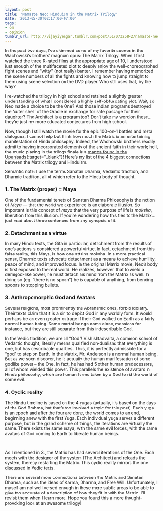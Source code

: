 ```yaml
---
layout: post
title: 'Namaste Neo: Hinduism in the Matrix Trilogy'
date: '2013-05-30T02:17:00-07:00'
tags:
- om
- opinion
tumblr_url: http://vijayiyengar.tumblr.com/post/51707325842/namaste-neo-hinduism-in-the-matrix-trilogy
---
```


In the past two days, I’ve skimmed some of my favorite scenes in the Wachowski’s brothers’ magnum opus: The Matrix Trilogy. When I first watched the three R-rated films at the appropriate age of 10, I understood just enough of the multifaceted plot to deeply enjoy the well-choreographed fight scenes and “witty” (not really) banter. I remember having memorized the scene numbers of all the fights and knowing how to jump straight to them using scene selection on the DVD player. Who still uses that, by the way?
<!--more-->

I re-watched the trilogy in high school and retained a slightly greater understanding of what I considered a highly self-obfuscating plot. Wait, so Neo made a choice to be the One? And those Indian programs destroyed the ‘outer shell’ of the Oracle in exchange for safe passage for their daughter? The Architect is a program too? Don’t take my word on these… they’re just my more educated conjectures from high school.

Now, though I still watch the movie for the epic 100-on-1 battles and meta dialogues, I cannot help but think how much the Matrix is an entertaining manifestation of Hindu philosophy. Indeed, the Wachowski brothers readily admit to having incorporated elements of the ancient faith in their work; hell, the music playing in the trilogy finale is a [mantra found in the Upanisads](http://en.wikipedia.org/wiki/Navras){:target="_blank"}! Here’s my list of the 4 biggest connections between the Matrix trilogy and Hinduism.

Semantic note: I use the terms Sanatan Dharma, Vedantic tradition, and Dharmic tradition, all of which refer to the Hindu body of thought.

### 1. The Matrix (proper) = Maya

One of the fundamental tenets of Sanatan Dharma Philosophy is the notion of *Maya* — that the world we experience is an elaborate illusion. So important is this concept of *maya* that the very purpose of life is *moksha*, liberation from this illusion. If you’re wondering how this ties to the Matrix… just read about three sentences from any synopsis of it.

### 2. Detachment as a virtue

In many Hindu texts, the Gita in particular, detachment from the results of one’s actions is considered a powerful virtue. In fact, detachment from this false reality, this Maya, is how one attains moksha. In a more practical sense, Dharmic texts advocate detachment as a means to achieve humility, peace of mind, and improved focus. In the original Matrix movie, Neo’s body is first exposed to the real world. He realizes, however, that to wield a demigod-like power, he must detach his mind from the Matrix as well. In doing so (eg. “there is no spoon”) he is capable of anything, from bending spoons to stopping bullets.

### 3. Anthropomorphic God and Avatars

Several religions, most prominently the Abrahamic ones, forbid idolatry. Their texts claim that it is a sin to depict God in any worldly form. It would perhaps be an even greater outrage if their God walked on Earth as a fairly normal human being. Some mortal beings come close, messiahs for instance, but they are still separate from this indescribable God.

In the Vedic tradition, we are all “God"! Vishishtadvaita, a common school of Vedantic thought, literally means qualified non-dualism: that everything is one, but has describable qualities. Thus, it is perfectly admissible for a “god” to step on Earth. In the Matrix, Mr. Anderson is a normal human being. But as we soon discover, he is actually the human manifestation of some godlike power – the One. In fact, he has had 5 other human predecessors, all of whom wielded this power. This parallels the existence of avatars in Hindu philosophy, which are human forms taken by a God to rid the world of some evil.

### 4. Cyclic reality

The Hindu timeline is based on the 4 yugas (actually, it’s based on the days of the God Brahma, but that’s too involved a topic for this post). Each yuga is an epoch and after the four are done, the world comes to an end, beginning anew with the first Yuga. Each individual yuga serves a different purpose, but in the grand scheme of things, the iterations are virtually the same. There exists the same maya, with the same evil forces, with the same avatars of God coming to Earth to liberate human beings.

<br/>

As I mentioned in 3., the Matrix has had several iterations of the One. Each meets with the designer of the system (The Architect) and reloads the system, thereby restarting the Matrix. This cyclic reality mirrors the one discussed in Vedic texts.

There are several more connections between the Matrix and Sanatan Dharma, such as the ideas of Karma, Dharma, and Free Will. Unfortunately, I myself am not well versed enough in these more subtle areas to be able to give too accurate of a description of how they fit in with the Matrix. I’ll revisit them when I learn more. Hope you found this a more thought-provoking look at an awesome trilogy!
